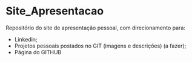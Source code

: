 # Site_Apresentacao
Repositório do site de apresentação pessoal, com direcionamento para:
- Linkedin;
- Projetos pessoais postados no GIT (imagens e descrições) (a fazer);
- Página do GITHUB
